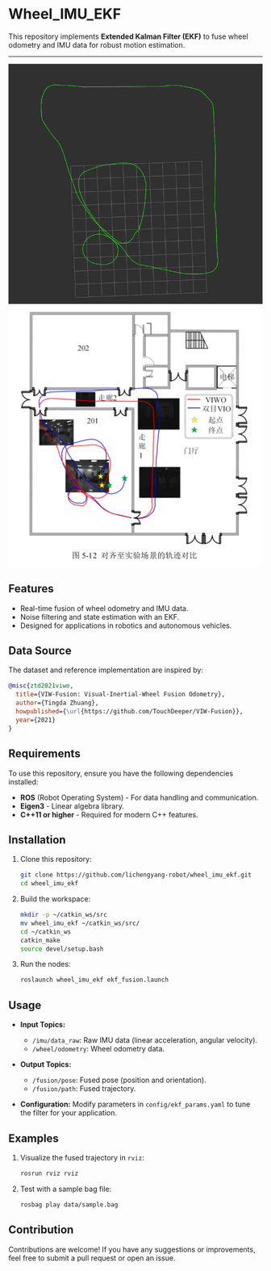 # Wheel_IMU_EKF

This repository implements **Extended Kalman Filter (EKF)** to fuse wheel odometry and IMU data for robust motion estimation.

---
![alt text](pics/image-1.png)
![alt text](pics/image.png)
## Features

- Real-time fusion of wheel odometry and IMU data.
- Noise filtering and state estimation with an EKF.
- Designed for applications in robotics and autonomous vehicles.

## Data Source

The dataset and reference implementation are inspired by:

```bibtex
@misc{ztd2021viwo,
  title={VIW-Fusion: Visual-Inertial-Wheel Fusion Odometry},
  author={Tingda Zhuang},
  howpublished={\url{https://github.com/TouchDeeper/VIW-Fusion}},
  year={2021}
}
```

## Requirements

To use this repository, ensure you have the following dependencies installed:

- **ROS** (Robot Operating System) - For data handling and communication.
- **Eigen3** - Linear algebra library.
- **C++11 or higher** - Required for modern C++ features.

## Installation

1. Clone this repository:
   ```bash
   git clone https://github.com/lichengyang-robot/wheel_imu_ekf.git
   cd wheel_imu_ekf
   ```

2. Build the workspace:
   ```bash
   mkdir -p ~/catkin_ws/src
   mv wheel_imu_ekf ~/catkin_ws/src/
   cd ~/catkin_ws
   catkin_make
   source devel/setup.bash
   ```

3. Run the nodes:
   ```bash
   roslaunch wheel_imu_ekf ekf_fusion.launch
   ```

## Usage

- **Input Topics:**
  - `/imu/data_raw`: Raw IMU data (linear acceleration, angular velocity).
  - `/wheel/odometry`: Wheel odometry data.

- **Output Topics:**
  - `/fusion/pose`: Fused pose (position and orientation).
  - `/fusion/path`: Fused trajectory.

- **Configuration:**
  Modify parameters in `config/ekf_params.yaml` to tune the filter for your application.

## Examples

1. Visualize the fused trajectory in `rviz`:
   ```bash
   rosrun rviz rviz
   ```

2. Test with a sample bag file:
   ```bash
   rosbag play data/sample.bag
   ```

## Contribution

Contributions are welcome! If you have any suggestions or improvements, feel free to submit a pull request or open an issue.
